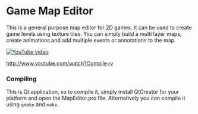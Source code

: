# Game Map Editor
This is a general purpose map editor for 2D games. It can be used to create game levels using texture tiles. You can simply build a multi layer maps, create animations and add multiple events or annotations to the map. 

[![YouTube video](http://img.youtube.com/vi/3WjJj5PqOD4/0.jpg)](http://www.youtube.com/watch?v=3WjJj5PqOD4)

http://www.youtube.com/watch?Compile=v


### Compiling

This is Qt application, so to compile it, simply install QtCreator for your platform and open the MapEditor.pro file. Alternatively you can compile it using `qmake` and `make`.
